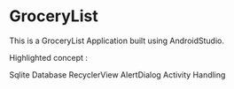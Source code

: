 # GroceryList
This is a GroceryList Application built using AndroidStudio.

Highlighted concept :

Sqlite Database
RecyclerView
AlertDialog
Activity Handling
